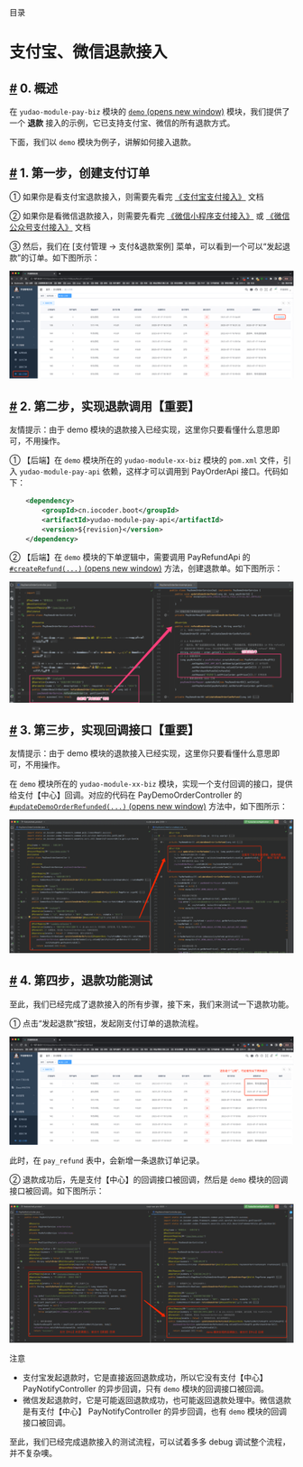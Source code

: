 目录

# 支付宝、微信退款接入

## [#](#_0-概述) 0. 概述

在 `yudao-module-pay-biz` 模块的 [`demo` (opens new window)](https://github.com/YunaiV/ruoyi-vue-pro/tree/master/yudao-module-pay/yudao-module-pay-biz/src/main/java/cn/iocoder/yudao/module/pay/controller/admin/demo) 模块，我们提供了一个 **退款** 接入的示例，它已支持支付宝、微信的所有退款方式。

下面，我们以 `demo` 模块为例子，讲解如何接入退款。

## [#](#_1-第一步-创建支付订单) 1. 第一步，创建支付订单

① 如果你是看支付宝退款接入，则需要先看完 [《支付宝支付接入》](/pay/alipay-pay-demo/) 文档

② 如果你是看微信退款接入，则需要先看完 [《微信小程序支付接入》](/pay/wx-pub-pay-demo/) 或 [《微信公众号支付接入》](/pay/wx-pub-pay-demo/) 文档

③ 然后，我们在 \[支付管理 -> 支付&退款案例\] 菜单，可以看到一个可以“发起退款”的订单。如下图所示：

![“发起退款”](./static/发起退款.png)

## [#](#_2-第二步-实现退款调用【重要】) 2. 第二步，实现退款调用【重要】

友情提示：由于 demo 模块的退款接入已经实现，这里你只要看懂什么意思即可，不用操作。

① 【后端】在 `demo` 模块所在的 `yudao-module-xx-biz` 模块的 `pom.xml` 文件，引入 `yudao-module-pay-api` 依赖，这样才可以调用到 PayOrderApi 接口。代码如下：

```xml
    <dependency>
        <groupId>cn.iocoder.boot</groupId>
        <artifactId>yudao-module-pay-api</artifactId>
        <version>${revision}</version>
    </dependency>

```

② 【后端】在 `demo` 模块的下单逻辑中，需要调用 PayRefundApi 的 [`#createRefund(...)` (opens new window)](https://github.com/YunaiV/ruoyi-vue-pro/blob/master/yudao-module-pay/yudao-module-pay-biz/src/main/java/cn/iocoder/yudao/module/pay/service/demo/PayDemoOrderServiceImpl.java#L190-L203) 方法，创建退款单。如下图所示：

![调用 PayRefundApi](./static/调用PayRefundApi.png)

## [#](#_3-第三步-实现回调接口【重要】) 3. 第三步，实现回调接口【重要】

友情提示：由于 demo 模块的退款接入已经实现，这里你只要看懂什么意思即可，不用操作。

在 `demo` 模块所在的 `yudao-module-xx-biz` 模块，实现一个支付回调的接口，提供给支付【中心】回调。对应的代码在 PayDemoOrderController 的 [`#updateDemoOrderRefunded(...)` (opens new window)](https://github.com/YunaiV/ruoyi-vue-pro/blob/master/yudao-module-pay/yudao-module-pay-biz/src/main/java/cn/iocoder/yudao/module/pay/controller/admin/demo/PayDemoOrderController.java#L68-L76) 方法中，如下图所示：

![实现回调接口](./static/实现回调接口.png)

## [#](#_4-第四步-退款功能测试) 4. 第四步，退款功能测试

至此，我们已经完成了退款接入的所有步骤，接下来，我们来测试一下退款功能。

① 点击“发起退款”按钮，发起刚支付订单的退款流程。

![发起退款](./static/测试-发起退款.png)

此时，在 `pay_refund` 表中，会新增一条退款订单记录。

② 退款成功后，先是支付【中心】的回调接口被回调，然后是 `demo` 模块的回调接口被回调。如下图所示：

![退款回调](./static/测试-退款回调.png)

注意

*   支付宝发起退款时，它是直接返回退款成功，所以它没有支付【中心】 PayNotifyController 的异步回调，只有 `demo` 模块的回调接口被回调。
*   微信发起退款时，它是可能返回退款成功，也可能返回退款处理中。微信退款是有支付【中心】 PayNotifyController 的异步回调，也有 `demo` 模块的回调接口被回调。

至此，我们已经完成退款接入的测试流程，可以试着多多 debug 调试整个流程，并不复杂噢。